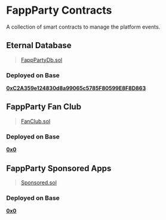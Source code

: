 # FappParty Contracts

A collection of smart contracts to manage the platform events.


## Eternal Database
> [FappPartyDb.sol](/FappPartyDb.sol)

### Deployed on Base
[__0xC2A359e124830d8a99065c5785F80599E8F8D863__](https://basescan.org/address/0xC2A359e124830d8a99065c5785F80599E8F8D863#code)


## FappParty Fan Club
> [FanClub.sol](/FanClub.sol)

### Deployed on Base
[__0x0__](https://basescan.org/address/0x0#code)


## FappParty Sponsored Apps
> [Sponsored.sol](/Sponsored.sol)

### Deployed on Base
[__0x0__](https://basescan.org/address/0x0#code)
